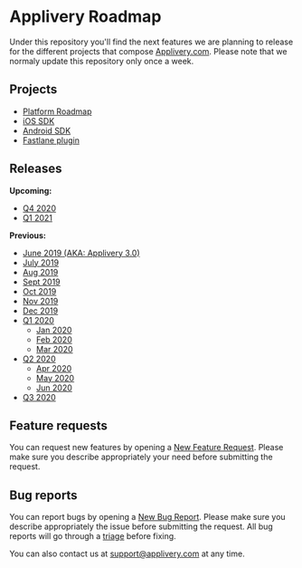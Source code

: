 # Applivery Roadmap

Under this repository you'll find the next features we are planning to release for the different projects that compose [Applivery.com](https://www.applivery.com). Please note that we normaly update this repository only once a week.

## Projects
- [Platform Roadmap](https://github.com/orgs/applivery/projects/1)
- [iOS SDK](https://github.com/applivery/applivery-ios-sdk/projects/1)
- [Android SDK](https://github.com/applivery/applivery-android-sdk/projects/1)
- [Fastlane plugin](https://github.com/fastlane-community/fastlane-plugin-applivery)

## Releases
**Upcoming:**

- [Q4 2020](https://github.com/applivery/roadmap/milestone/21)
- [Q1 2021](https://github.com/applivery/roadmap/milestone/22)

**Previous:**

- [June 2019 (AKA: Applivery 3.0)](https://github.com/applivery/roadmap/milestone/5?closed=1)
- [July 2019](https://github.com/applivery/roadmap/milestone/6?closed=1)
- [Aug 2019](https://github.com/applivery/roadmap/milestone/7?closed=1)
- [Sept 2019](https://github.com/applivery/roadmap/milestone/8?closed=1)
- [Oct 2019](https://github.com/applivery/roadmap/milestone/9)
- [Nov 2019](https://github.com/applivery/roadmap/milestone/10)
- [Dec 2019](https://github.com/applivery/roadmap/milestone/11)
- [Q1 2020](https://github.com/applivery/roadmap/milestone/12)
  - [Jan 2020](https://github.com/applivery/roadmap/milestone/13)
  - [Feb 2020](https://github.com/applivery/roadmap/milestone/14)
  - [Mar 2020](https://github.com/applivery/roadmap/milestone/15)
- [Q2 2020](https://github.com/applivery/roadmap/milestone/16)
  - [Apr 2020](https://github.com/applivery/roadmap/milestone/17)
  - [May 2020](https://github.com/applivery/roadmap/milestone/18)
  - [Jun 2020](https://github.com/applivery/roadmap/milestone/19)
- [Q3 2020](https://github.com/applivery/roadmap/milestone/20)

## Feature requests
You can request new features by opening a [New Feature Request](https://github.com/applivery/roadmap/issues/new?assignees=&labels=&template=feature_request.md&title=).
Please make sure you describe appropriately your need before submitting the request.

## Bug reports
You can report bugs by opening a [New Bug Report](https://github.com/applivery/roadmap/issues/new?assignees=&labels=&template=bug_report.md&title=).
Please make sure you describe appropriately the issue before submitting the request. All bug reports will go through a [triage](https://github.com/orgs/applivery/projects/5) before fixing.


You can also contact us at [support@applivery.com](support@applivery.com) at any time.
